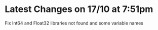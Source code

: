 # Latest Changes on 17/10 at 7:51pm

Fix Int64 and Float32 libraries not found and some variable names 
